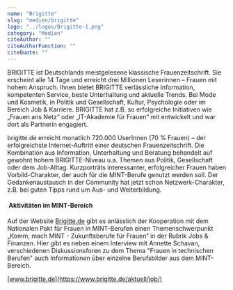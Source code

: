 ```yaml
---
name: "Brigitte"
slug: "medien/brigitte"
logo: "../logos/Brigitte-1.png"
category: "Medien"
citeAuthor: ""
citeAuthorFunction: ""
citeQuote: ""
---
```


BRIGITTE ist Deutschlands meistgelesene klassische Frauenzeitschrift. Sie erscheint alle 14 Tage und erreicht drei Millionen Leserinnen – Frauen mit hohem Anspruch. Ihnen bietet BRIGITTE verlässliche Information, kompetenten Service, beste Unterhaltung und aktuelle Trends. Bei Mode und Kosmetik, in Politik und Gesellschaft, Kultur, Psychologie oder im Bereich Job & Karriere. BRIGITTE hat z.B. so erfolgreiche Initiativen wie „Frauen ans Netz“ oder „IT-Akademie für Frauen“ mit entwickelt und war dort als Partnerin engagiert.

brigitte.de erreicht monatlich 720.000 UserInnen (70 % Frauen) – der erfolgreichste Internet-Auftritt einer deutschen Frauenzeitschrift. Die Kombination aus Information, Unterhaltung und Beratung behandelt auf gewohnt hohem BRIGITTE-Niveau u.a. Themen aus Politik, Gesellschaft oder dem Job-Alltag. Kurzporträts interessanter, erfolgreicher Frauen haben Vorbild-Charakter, der auch für die MINT-Berufe genutzt werden soll. Der Gedankenaustausch in der Community hat jetzt schon Netzwerk-Charakter, z.B. bei guten Tipps rund um Aus- und Weiterbildung.

####  Aktivitäten im MINT-Bereich

Auf der Website [Brigitte.de](https://www.brigitte.de/aktuell/themen/mathematik-10026722.html) gibt es anlässlich der Kooperation mit dem Nationalen Pakt für Frauen in MINT-Berufen einen Themenschwerpunkt „Komm, mach MINT - Zukunftsberufe für Frauen“ in der Rubrik Jobs & Finanzen. Hier gibt es neben einem Interview mit Annette Schavan, verschiedenen Diskussionsforen zu dem Thema "Frauen in technischen Berufen" auch Informationen über einzelne Berufsbilder aus dem MINT-Bereich.

[www.brigitte.de](https://www.brigitte.de/aktuell/job/)
